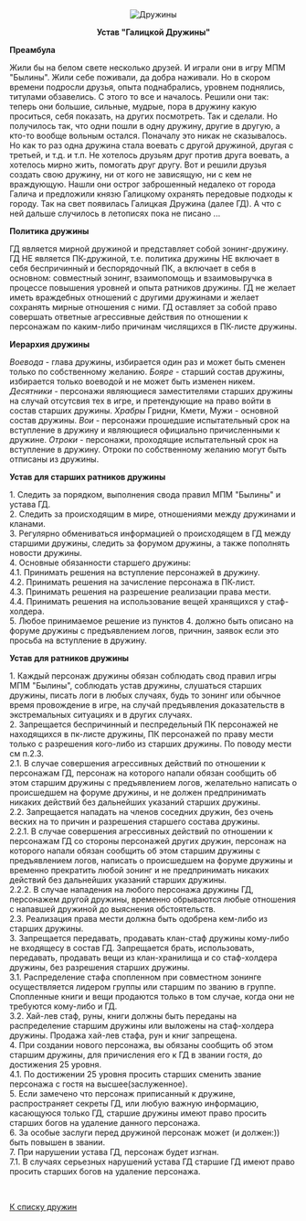 &nbsp;

<p style='text-align: center'>
    <img src="/img/tit_druzhins.jpg" alt='Дружины' />
</p>

<center><b>Устав "Галицкой Дружины"</b></center>

<p><b>Преамбула</b>

<p>Жили бы на белом свете несколько друзей. И играли они в игру МПМ "Былины". Жили себе поживали, да добра наживали. Но в скором времени подросли друзья, опыта поднабрались, уровнем поднялись, титулами обзавелись. С этого то все и началось. Решили они так: теперь они большие, сильные, мудрые, пора в дружину какую проситься, себя показать, на других посмотреть. Так и сделали. Но получилось так, что одни пошли в одну дружину, другие в другую, а кто-то вообще вольным остался. Поначалу это никак не сказывалось. Но как то раз одна дружина стала воевать с другой дружиной, другая с третьей, и т.д. и т.п. Не хотелось друзьям друг против друга воевать, а хотелось мирно жить, помогать друг другу. Вот и решили друзья создать свою дружину, ни от кого не зависящую, ни с кем не враждующую. Нашли они острог заброшенный недалеко от города Галича и предложили князю Галицкому охранять передовые подходы к городу. Так на свет появилась Галицкая Дружина (далее ГД). А что с ней дальше случилось в летописях пока не писано ...

<p><b>Политика дружины</b>

<p>ГД является мирной дружиной и представляет собой зонинг-дружину. ГД НЕ является ПК-дружиной, т.е. политика дружины НЕ включает в себя беспричинный и беспорядочный ПК, а включает в себя в основном: совместный зонинг, взаимопомощь и взаимовыручка в процессе повышения уровней и опыта ратников дружины. ГД не желает иметь враждебных отношений с другими дружинами и желает сохранять мирные отношения с ними. ГД оставляет за собой право совершать ответные агрессивные действия по отношении к персонажам по каким-либо причинам числящихся в ПК-листе дружины.

<p><b>Иерархия дружины</b>

<p><i>Воевода</i> - глава дружины, избирается один раз и может быть сменен только по собственному желанию.
<i>Бояре</i> - старший состав дружины, избирается только воеводой и не может быть изменен никем.
<i>Десятники</i> - персонажи являющиеся заместителями старших дружины на случай отсутсвия тех в игре, и претендующие на право войти в состав старших дружины.
<i>Храбры</i> Гридни, Кмети, Мужи - основной состав дружины.
<i>Вои</i> - персонажи прошедшие испытательный срок на вступление в дружину и являющиеся официально причисленными к дружине.
<i>Отроки</i> - персонажи, проходящие испытательный срок на вступление в дружину. Отроки по собственному желанию могут быть отписаны из дружины.

<p><b>Устав для старших ратников дружины</b>

<p>1. Следить за порядком, выполнения свода правил МПМ "Былины" и устава ГД.
<br>2. Следить за происходящим в мире, отношениями между дружинами и кланами.
<br>3. Регулярно обмениваться информацией о происходящем в ГД между старшими дружины, следить за форумом дружины, а также пополнять новости дружины.
<br>4. Основные обязанности старшего дружины:
<br>4.1. Принимать решения на вступление персонажей в дружину.
<br>4.2. Принимать решения на зачисление персонажа в ПК-лист.
<br>4.3. Принимать решения на разрешение реализации права мести.
<br>4.4. Принимать решения на использование вещей хранящихся у стаф-холдера.
<br>5. Любое принимаемое решение из пунктов 4. должно быть описано на форуме дружины с предъявлением логов, причнин, заявок если это просьба на вступление в дружину.

<p><b>Устав для ратников дружины</b>

<p>1. Каждый персонаж дружины обязан соблюдать свод правил игры МПМ "Былины", соблюдать устав дружины, слушаться старших дружины, писать логи в любых случаях, будь то зонинг или обычное время провождение в игре, на случай предъявления доказательств в экстремальных ситуациях и в других случаях.
<br>2. Запрещается беспричинный и песпредельный ПК персонажей не находящихся в пк-листе дружины, ПК персонажей по праву мести только с разрешения кого-либо из старших дружины. По поводу мести см п.2.3.
<br>2.1. В случае совершения агрессивных действий по отношении к персонажам ГД, персонаж на которого напали обязан сообщить об этом старшим дружины с предъявлением логов, желательно написать о происшедшем на форуме дружины, и не должен предпринимать никаких действий без дальнейших указаний старших дружины.
<br>2.2. Запрещается нападать на членов соседних дружин, без очень веских на то причин и разрешения старшего состава дружины.
<br>2.2.1. В случае совершения агрессивных действий по отношении к персонажам ГД со стороны персонажей других дружин, персонаж на которого напали обязан сообщить об этом старшим дружины с предъявлением логов, написать о происшедшем на форуме дружины и временно прекратить любой зонинг и не предпринимать никаких действий без дальнейших указаний старших дружины.
<br>2.2.2. В случае нападения на любого персонажа дружины ГД, персонажем другой дружины, временно обрываются любые отношения с напавшей дружиной до выяснения обстоятельств.
<br>2.3. Реализация права мести должна быть одобрена кем-либо из старших дружины.
<br>3. Запрещается передавать, продавать клан-стаф дружины кому-либо не входящесу в состав ГД. Запрещается брать, использовать, передавать, продавать вещи из клан-хранилища и со стаф-холдера дружины, без разрешения старших дружины.
<br>3.1. Распределение стафа спопленном при совместном зонинге осуществляется лидером группы или старшим по званию в группе. Спопленные книги и вещи продаются только в том случае, когда они не требуются кому-либо и ГД.
<br>3.2. Хай-лев стаф, руны, книги должны быть переданы на распределение старшим дружины или выложены на стаф-холдера дружины. Продажа хай-лев стафа, рун и книг запрещена.
<br>4. При создании нового персонажа, вы обязаны сообщить об этом старшим дружины, для причисления его к ГД в звании гостя, до достижения 25 уровня.
<br>4.1. По достижении 25 уровня просить старших сменить звание персонажа с гостя на высшее(заслуженное).
<br>5. Если замечено что персонаж приписанный к дружине, распространяет секреты ГД, или любую важную информацию, касающуюся только ГД, старшие дружины имеют право просить старших богов на удаление данного персонажа.
<br>6. За особые заслуги перед дружиной персонаж может (и должен:)) быть повышен в звании.
<br>7. При нарушении устава ГД, персонаж будет изгнан.
<br>7.1. В случаях серьезных нарушений устава ГД старшие ГД имеют право просить старших богов на удаление персонажа.
</p>

<br/>
<p class='text-center'><a href='/clans/#list'>К списку дружин</a></p>